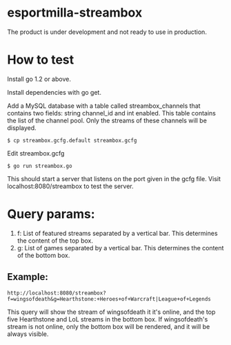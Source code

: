 esportmilla-streambox
=====================

The product is under development and not ready to use in production.

How to test
===========

Install go 1.2 or above.

Install dependencies with go get.

Add a MySQL database with a table called streambox_channels that contains two fields: string channel_id and int enabled. This table contains the list of the channel pool. Only the streams of these channels will be displayed.

`$ cp streambox.gcfg.default streambox.gcfg`

Edit streambox.gcfg

`$ go run streambox.go`

This should start a server that listens on the port given in the gcfg file. Visit localhost:8080/streambox to test the server. 

Query params:
=============

1. f: List of featured streams separated by a vertical bar. This determines the content of the top box.
2. g: List of games separated by a vertical bar. This determines the content of the bottom box.

Example:
--------

`http://localhost:8080/streambox?f=wingsofdeath&g=Hearthstone:+Heroes+of+Warcraft|League+of+Legends`

This query will show the stream of wingsofdeath it it's online, and the top five Hearthstone and LoL streams in the bottom box. If wingsofdeath's stream is not online, only the bottom box will be rendered, and it will be always visible.
